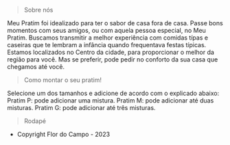 >Sobre nós

Meu Pratim foi idealizado para ter o sabor de casa fora de casa. 
Passe bons momentos com seus amigos, ou com aquela pessoa especial, no Meu Pratim.
Buscamos transmitir a melhor experiência com comidas típas e caseiras que te lembram a infância quando frequentava festas típicas.
Estamos localizados no Centro da cidade, para proporcionar o melhor da região para você. Mas se preferir, pode pedir no conforto da sua casa que chegamos até você.

>Como montar o seu pratim!

Selecione um dos tamanhos e adicione de acordo com o explicado abaixo:
Pratim P: pode adicionar uma mistura.
Pratim M: pode adicionar até duas misturas.
Pratim G: pode adicionar até três misturas.

>Rodapé

* Copyright Flor do Campo - 2023
